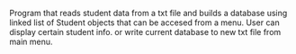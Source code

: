Program that reads student data from a txt file and builds a database using linked list of Student objects that can be accesed from a menu.
User can display certain student info. or write current database to new txt file from main menu.